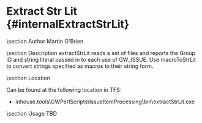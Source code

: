 Extract Str Lit {#internalExtractStrLit}
===========================================

\section Author
Martin O'Brien

\section Description
extractStrLit reads a set of files and reports the Group ID and string literal passed in to each use of GW_ISSUE. Use
macroToStrLit to convert strings specified as macros to their string form.

\section Location

Can be found at the following location in TFS:

- inhouse.tools\GWPerlScripts\IssueItemProcessing\bin\extractStrLit.exe

\section Usage
TBD